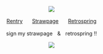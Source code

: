⠀<div align="center">

![](https://files.catbox.moe/mu1dpw.gif)

[Rentry](https://rentry.co/Plecake)ㅤㅤ[Strawpage](https://medangel.straw.page/)ㅤㅤ[Retrospring](https://retrospring.net/@Broccolights)

sign my strawpageㅤ&ㅤretrospring !!

![](https://komarev.com/ghpvc/?username=broccolights&color=00ff2f&style=plastic&label=GR1EF3RS)
